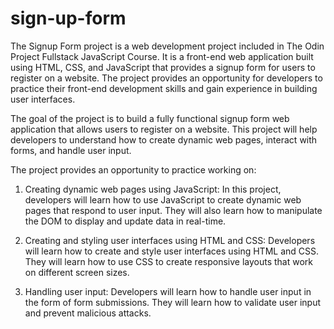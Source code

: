 # sign-up-form

The Signup Form project is a web development project included in The Odin Project Fullstack JavaScript Course. It is a front-end web application built using HTML, CSS, and JavaScript that provides a signup form for users to register on a website. The project provides an opportunity for developers to practice their front-end development skills and gain experience in building user interfaces.

The goal of the project is to build a fully functional signup form web application that allows users to register on a website. This project will help developers to understand how to create dynamic web pages, interact with forms, and handle user input.

The project provides an opportunity to practice working on:

1. Creating dynamic web pages using JavaScript: In this project, developers will learn how to use JavaScript to create dynamic web pages that respond to user input. They will also learn how to manipulate the DOM to display and update data in real-time.

2. Creating and styling user interfaces using HTML and CSS: Developers will learn how to create and style user interfaces using HTML and CSS. They will learn how to use CSS to create responsive layouts that work on different screen sizes.

3. Handling user input: Developers will learn how to handle user input in the form of form submissions. They will learn how to validate user input and prevent malicious attacks.
